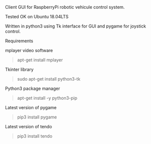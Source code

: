 Client GUI for RaspberryPi robotic vehicule control system.

Tested OK on Ubuntu 18.04LTS

Written in python3 using Tk interface for GUI and pygame for joystick control.

Requirements

mplayer video software
  > apt-get install mplayer

Tkinter library
  > sudo apt-get install python3-tk 

Python3 package manager
  > apt-get install -y python3-pip

Latest version of pygame
  > pip3 install pygame

Latest version of tendo
  > pip3 install tendo
